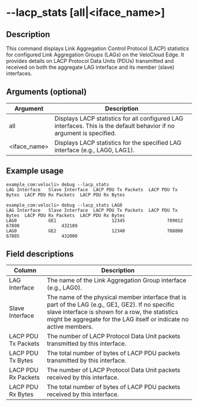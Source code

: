 #	--lacp_stats [all|<iface_name>]

##	Description
This command displays Link Aggregation Control Protocol (LACP) statistics for configured Link Aggregation Groups (LAGs) on the VeloCloud Edge. It provides details on LACP Protocol Data Units (PDUs) transmitted and received on both the aggregate LAG interface and its member (slave) interfaces.

##  Arguments (optional)
| Argument | Description |
|---|---|
| all | Displays LACP statistics for all configured LAG interfaces. This is the default behavior if no argument is specified. |
| <iface_name> | Displays LACP statistics for the specified LAG interface (e.g., LAG0, LAG1). |

##  Example usage
```
example_com:velocli> debug --lacp_stats
LAG Interface   Slave Interface  LACP PDU Tx Packets  LACP PDU Tx Bytes  LACP PDU Rx Packets  LACP PDU Rx Bytes

example_com:velocli> debug --lacp_stats LAG0
LAG Interface   Slave Interface  LACP PDU Tx Packets  LACP PDU Tx Bytes  LACP PDU Rx Packets  LACP PDU Rx Bytes
LAG0            GE1                     12345                789012             67890                432109
LAG0            GE2                     12340                788800             67885                432000
```
##  Field descriptions
| Column | Description |
|---|---|
| LAG Interface | The name of the Link Aggregation Group interface (e.g., LAG0). |
| Slave Interface | The name of the physical member interface that is part of the LAG (e.g., GE1, GE2). If no specific slave interface is shown for a row, the statistics might be aggregate for the LAG itself or indicate no active members. |
| LACP PDU Tx Packets | The number of LACP Protocol Data Unit packets transmitted by this interface. |
| LACP PDU Tx Bytes | The total number of bytes of LACP PDU packets transmitted by this interface. |
| LACP PDU Rx Packets | The number of LACP Protocol Data Unit packets received by this interface. |
| LACP PDU Rx Bytes | The total number of bytes of LACP PDU packets received by this interface. |